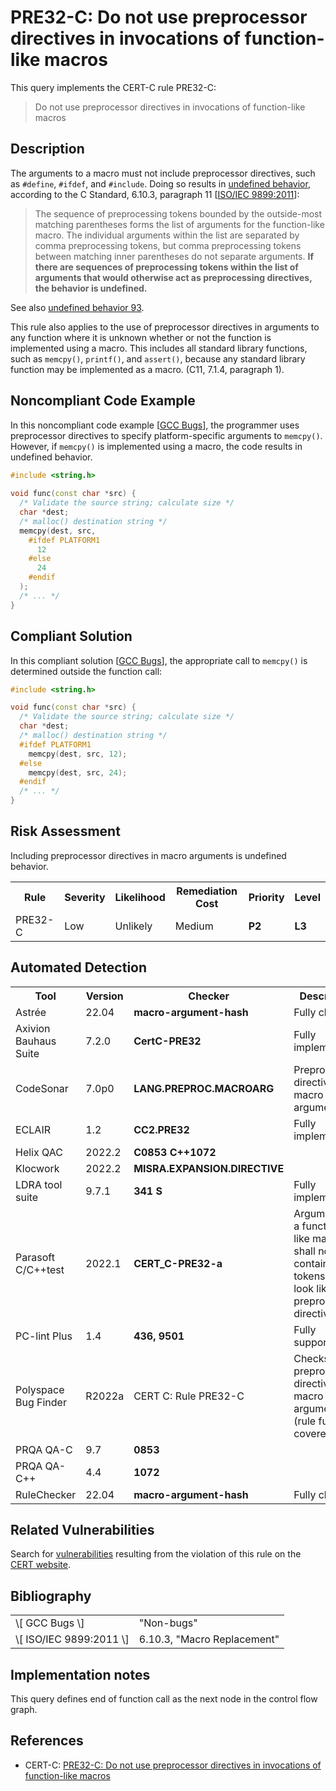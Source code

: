 # PRE32-C: Do not use preprocessor directives in invocations of function-like macros

This query implements the CERT-C rule PRE32-C:

> Do not use preprocessor directives in invocations of function-like macros



## Description

The arguments to a macro must not include preprocessor directives, such as `#define`, `#ifdef`, and `#include`. Doing so results in [undefined behavior](https://wiki.sei.cmu.edu/confluence/display/c/BB.+Definitions#BB.Definitions-undefinedbehavior), according to the C Standard, 6.10.3, paragraph 11 \[[ISO/IEC 9899:2011](https://wiki.sei.cmu.edu/confluence/display/c/AA.+Bibliography#AA.Bibliography-ISO-IEC9899-2011)\]:

> The sequence of preprocessing tokens bounded by the outside-most matching parentheses forms the list of arguments for the function-like macro. The individual arguments within the list are separated by comma preprocessing tokens, but comma preprocessing tokens between matching inner parentheses do not separate arguments. **If there are sequences of preprocessing tokens within the list of arguments that would otherwise act as preprocessing directives, the behavior is undefined.**


See also [undefined behavior 93](https://wiki.sei.cmu.edu/confluence/display/c/CC.+Undefined+Behavior#CC.UndefinedBehavior-ub_93).

This rule also applies to the use of preprocessor directives in arguments to any function where it is unknown whether or not the function is implemented using a macro. This includes all standard library functions, such as `memcpy()`, `printf()`, and `assert()`, because any standard library function may be implemented as a macro. (C11, 7.1.4, paragraph 1).

## Noncompliant Code Example

In this noncompliant code example \[[GCC Bugs](http://gcc.gnu.org/bugs.html#nonbugs_c)\], the programmer uses preprocessor directives to specify platform-specific arguments to `memcpy()`. However, if `memcpy()` is implemented using a macro, the code results in undefined behavior.

```cpp
#include <string.h>
 
void func(const char *src) {
  /* Validate the source string; calculate size */
  char *dest;
  /* malloc() destination string */ 
  memcpy(dest, src,
    #ifdef PLATFORM1
      12
    #else
      24
    #endif
  );
  /* ... */
}

```

## Compliant Solution

In this compliant solution \[[GCC Bugs](http://gcc.gnu.org/bugs.html#nonbugs_c)\], the appropriate call to `memcpy()` is determined outside the function call:

```cpp
#include <string.h>

void func(const char *src) {
  /* Validate the source string; calculate size */
  char *dest;
  /* malloc() destination string */ 
  #ifdef PLATFORM1
    memcpy(dest, src, 12);
  #else
    memcpy(dest, src, 24);
  #endif
  /* ... */
}
```

## Risk Assessment

Including preprocessor directives in macro arguments is undefined behavior.

<table> <tbody> <tr> <th> Rule </th> <th> Severity </th> <th> Likelihood </th> <th> Remediation Cost </th> <th> Priority </th> <th> Level </th> </tr> <tr> <td> PRE32-C </td> <td> Low </td> <td> Unlikely </td> <td> Medium </td> <td> <strong>P2</strong> </td> <td> <strong>L3</strong> </td> </tr> </tbody> </table>


## Automated Detection

<table> <tbody> <tr> <th> Tool </th> <th> Version </th> <th> Checker </th> <th> Description </th> </tr> <tr> <td> <a> Astrée </a> </td> <td> 22.04 </td> <td> <strong>macro-argument-hash</strong> </td> <td> Fully checked </td> </tr> <tr> <td> <a> Axivion Bauhaus Suite </a> </td> <td> 7.2.0 </td> <td> <strong>CertC-PRE32</strong> </td> <td> Fully implemented </td> </tr> <tr> <td> <a> CodeSonar </a> </td> <td> 7.0p0 </td> <td> <strong>LANG.PREPROC.MACROARG</strong> </td> <td> Preprocessing directives in macro argument </td> </tr> <tr> <td> <a> ECLAIR </a> </td> <td> 1.2 </td> <td> <strong>CC2.PRE32</strong> </td> <td> Fully implemented </td> </tr> <tr> <td> <a> Helix QAC </a> </td> <td> 2022.2 </td> <td> <strong>C0853</strong> <strong>C++1072</strong> </td> <td> </td> </tr> <tr> <td> <a> Klocwork </a> </td> <td> 2022.2 </td> <td> <strong>MISRA.EXPANSION.DIRECTIVE</strong> </td> <td> </td> </tr> <tr> <td> <a> LDRA tool suite </a> </td> <td> 9.7.1 </td> <td> <strong>341 S</strong> </td> <td> Fully implemented </td> </tr> <tr> <td> <a> Parasoft C/C++test </a> </td> <td> 2022.1 </td> <td> <strong>CERT_C-PRE32-a</strong> </td> <td> Arguments to a function-like macro shall not contain tokens that look like preprocessing directives </td> </tr> <tr> <td> <a> PC-lint Plus </a> </td> <td> 1.4 </td> <td> <strong>436, 9501</strong> </td> <td> Fully supported </td> </tr> <tr> <td> <a> Polyspace Bug Finder </a> </td> <td> R2022a </td> <td> <a> CERT C: Rule PRE32-C </a> </td> <td> Checks for preprocessor directive in macro argument (rule fully covered) </td> </tr> <tr> <td> <a> PRQA QA-C </a> </td> <td> 9.7 </td> <td> <strong>0853</strong> </td> <td> </td> </tr> <tr> <td> <a> PRQA QA-C++ </a> </td> <td> 4.4 </td> <td> <strong>1072 </strong> </td> <td> </td> </tr> <tr> <td> <a> RuleChecker </a> </td> <td> 22.04 </td> <td> <strong>macro-argument-hash</strong> </td> <td> Fully checked </td> </tr> </tbody> </table>


## Related Vulnerabilities

Search for [vulnerabilities](https://wiki.sei.cmu.edu/confluence/display/c/BB.+Definitions#BB.Definitions-vulnerability) resulting from the violation of this rule on the [CERT website](https://www.kb.cert.org/vulnotes/bymetric?searchview&query=FIELD+KEYWORDS+contains+PRE32-C).

## Bibliography

<table> <tbody> <tr> <td> \[ <a> GCC Bugs </a> \] </td> <td> "Non-bugs" </td> </tr> <tr> <td> \[ <a> ISO/IEC 9899:2011 </a> \] </td> <td> 6.10.3, "Macro Replacement" </td> </tr> </tbody> </table>


## Implementation notes

This query defines end of function call as the next node in the control flow graph.

## References

* CERT-C: [PRE32-C: Do not use preprocessor directives in invocations of function-like macros](https://wiki.sei.cmu.edu/confluence/display/c)
